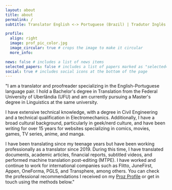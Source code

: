 ```yaml
---
layout: about
title: about
permalink: /
subtitle: Translator English <-> Portuguese (Brazil) | Tradutor Inglês <-> Português

profile:
  align: right
  image: prof_pic_color.jpg
  image_circular: true # crops the image to make it circular
  more_info: 

news: false # includes a list of news items
selected_papers: false # includes a list of papers marked as "selected={true}"
social: true # includes social icons at the bottom of the page
---
```

"I am a translator and proofreader specializing in the English-Portuguese language pair. I hold a Bachelor's degree in Translation from the Federal University of Uberlândia (UFU) and am currently pursuing a Master's degree in Linguistics at the same university.

I have extensive technical knowledge, with a degree in Civil Engineering and a technical qualification in Electromechanics. Additionally, I have a broad cultural background, particularly in geek/nerd culture, and have been writing for over 15 years for websites specializing in comics, movies, games, TV series, anime, and manga.

I have been translating since my teenage years but have been working professionally as a translator since 2019. During this time, I have translated documents, academic articles, financial reports, subtitled videos, and performed machine translation post-editing (MTPE). I have worked and continue to work for international companies such as Flitto, JuneFirst, Appen, OneForma, PGLS, and Transphere, among others. You can check the professional recommendations I received on my <a href='https://www.proz.com/profile/2679500'>Proz Profile</a> or get in touch using the methods below."
